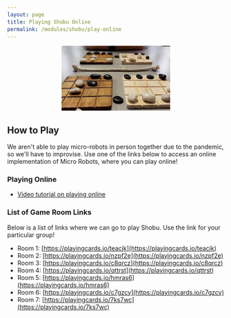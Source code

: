 ```yaml
---
layout: page
title: Playing Shobu Online
permalink: /modules/shobu/play-online
---
```


<p align="center"><img src="fig/shobu-board.jpeg" width="50%"/></p>

## How to Play
We aren't able to play micro-robots in person together due to the pandemic, so we'll have to improvise.  Use one of the links below to access an online implementation of Micro Robots, where you can play online!

### Playing Online 
* [Video tutorial on playing online](https://www.youtube.com/watch?v=g9jXe6CSEkU)

### List of Game Room Links
Below is a list of links where we can go to play Shobu.  Use the link for your particular group!

* Room 1: [https://playingcards.io/teacjk](https://playingcards.io/teacjk) 
* Room 2: [https://playingcards.io/nzpf2e](https://playingcards.io/nzpf2e) 
* Room 3: [https://playingcards.io/c8qrcz](https://playingcards.io/c8qrcz) 
* Room 4: [https://playingcards.io/qttrst](https://playingcards.io/qttrst) 
* Room 5: [https://playingcards.io/hmras6](https://playingcards.io/hmras6)
* Room 6: [https://playingcards.io/c7gzcy](https://playingcards.io/c7gzcy)
* Room 7: [https://playingcards.io/7ks7wc](https://playingcards.io/7ks7wc)

